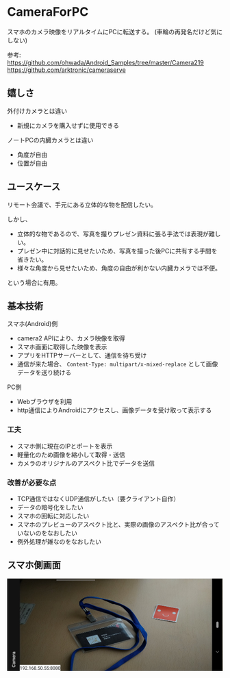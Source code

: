 # CameraForPC

スマホのカメラ映像をリアルタイムにPCに転送する。 
(車輪の再発名だけど気にしない)

参考:  
https://github.com/ohwada/Android_Samples/tree/master/Camera219  
https://github.com/arktronic/cameraserve

## 嬉しさ

外付けカメラとは違い
* 新規にカメラを購入せずに使用できる

ノートPCの内臓カメラとは違い
* 角度が自由
* 位置が自由

## ユースケース

リモート会議で、手元にある立体的な物を配信したい。

しかし、
* 立体的な物であるので、写真を撮りプレゼン資料に張る手法では表現が難しい。
* プレゼン中に対話的に見せたいため、写真を撮った後PCに共有する手間を省きたい。
* 様々な角度から見せたいため、角度の自由が利かない内臓カメラでは不便。

という場合に有用。

## 基本技術

スマホ(Android)側
* camera2 APIにより、カメラ映像を取得
* スマホ画面に取得した映像を表示
* アプリをHTTPサーバーとして、通信を待ち受け
* 通信が来た場合、 `Content-Type: multipart/x-mixed-replace` として画像データを送り続ける

PC側
* Webブラウザを利用
* http通信によりAndroidにアクセスし、画像データを受け取って表示する


### 工夫

* スマホ側に現在のIPとポートを表示
* 軽量化のため画像を縮小して取得・送信
* カメラのオリジナルのアスペクト比でデータを送信

### 改善が必要な点

* TCP通信ではなくUDP通信がしたい（要クライアント自作）
* データの暗号化をしたい
* スマホの回転に対応したい
* スマホのプレビューのアスペクト比と、実際の画像のアスペクト比が合っていないのをなおしたい
* 例外処理が雑なのをなおしたい

## スマホ側画面

![カメラ画像の上にIPを載せる](screenshot.jpg)


